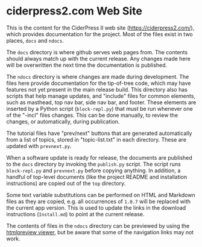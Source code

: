 # ciderpress2.com Web Site #

This is the content for the CiderPress II web site (https://ciderpress2.com/),
which provides documentation for the project.  Most of the files exist in two
places, `docs` and `ndocs`.

The `docs` directory is where github serves web pages from.  The contents
should always match up with the current release.  Any changes made here will
be overwritten the next time the documentation is published.

The `ndocs` directory is where changes are made during development.  The
files here provide documentation for the tip-of-tree code, which may have
features not yet present in the main release build.  This directory
also has scripts that help manage updates, and "include" files for common
elements, such as masthead, top nav bar, side nav bar, and footer.  These
elements are inserted by a Python script (`block-repl.py`) that must be
run whenever one of the "-incl" files changes.  This can be done manually,
to review the changes, or automatically, during publication.

The tutorial files have "prev/next" buttons that are generated automatically
from a list of topics, stored in "topic-list.txt" in each directory.  These
are updated with `prevnext.py`.

When a software update is ready for release, the documents are published to
the `docs` directory by invoking the `publish.py` script.  The script runs
`block-repl.py` and `prevnext.py` before copying anything.  In addition, a
handful of top-level documents (like the project README and installation
instructions) are copied out of the `top` directory.

Some text variable substitutions can be performed on HTML and Markdown files
as they are copied, e.g. all occurrences of `1.0.7` will be replaced with
the current app version.  This is used to update the links in the download
instructions (`Install.md`) to point at the current release.

The contents of files in the `ndocs` directory can be previewed by using the
[htmlpreview viewer](https://htmlpreview.github.io/?https://github.com/fadden/ciderpress2/blob/master/ndocs/index.html),
but be aware that some of the navigation links may not work.
